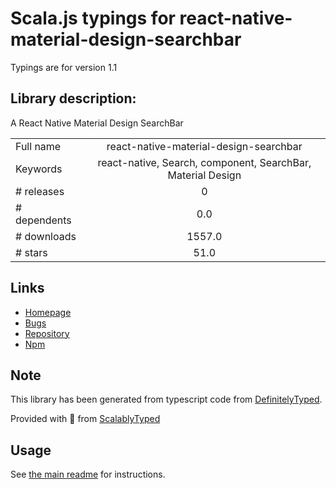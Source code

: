 
# Scala.js typings for react-native-material-design-searchbar

Typings are for version 1.1

## Library description:
A React Native Material Design SearchBar

|                    |                 |
| ------------------ | :-------------: |
| Full name          | react-native-material-design-searchbar |
| Keywords           | react-native, Search, component, SearchBar, Material Design |
| # releases         | 0 |
| # dependents       | 0.0 |
| # downloads        | 1557.0 |
| # stars            | 51.0 |

## Links
- [Homepage](https://github.com/ananddayalan/react-native-material-design-searchbar)
- [Bugs](https://github.com/ananddayalan/react-native-material-design-searchbar/issues)
- [Repository](https://github.com/ananddayalan/react-native-material-design-searchbar)
- [Npm](https://www.npmjs.com/package/react-native-material-design-searchbar)
    


## Note
This library has been generated from typescript code from [DefinitelyTyped](https://definitelytyped.org).

Provided with :purple_heart: from [ScalablyTyped](https://github.com/oyvindberg/ScalablyTyped)

## Usage
See [the main readme](../../readme.md) for instructions.



